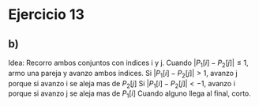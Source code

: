 # Ejercicio 13
## b) 

Idea: Recorro ambos conjuntos con indices i y j. Cuando $|P_1 [i] - P_2 [j]| \leq 1$, armo una pareja y avanzo ambos indices. 
Si $|P_1 [i] - P_2 [j]| > 1$, avanzo j porque si avanzo i se aleja mas de $P_2 [j]$
Si $|P_1 [i] - P_2 [j]| < -1$, avanzo i porque si avanzo j se aleja mas de $P_1 [i]$
Cuando alguno llega al final, corto. 
```cpp

```
